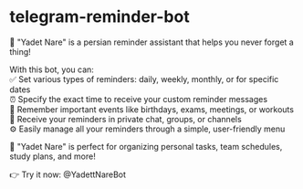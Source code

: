 # telegram-reminder-bot

🤖 "Yadet Nare" is a persian reminder assistant that helps you never forget a thing!

With this bot, you can:  
✅ Set various types of reminders: daily, weekly, monthly, or for specific dates  
⏰ Specify the exact time to receive your custom reminder messages  
📆 Remember important events like birthdays, exams, meetings, or workouts  
📲 Receive your reminders in private chat, groups, or channels  
⚙️ Easily manage all your reminders through a simple, user-friendly menu  

💯 "Yadet Nare" is perfect for organizing personal tasks, team schedules, study plans, and more!  

👉 Try it now: @YadettNareBot
